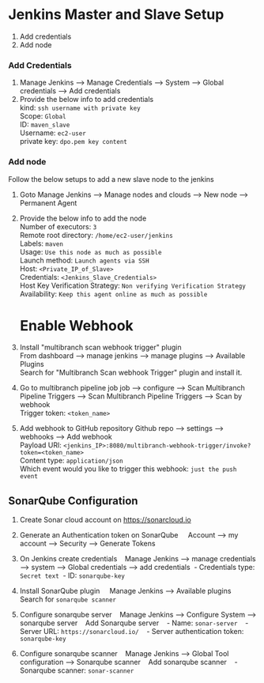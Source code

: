 

# Jenkins Master and Slave Setup

1. Add credentials 
2. Add node
   
### Add Credentials 
1. Manage Jenkins --> Manage Credentials --> System --> Global credentials --> Add credentials
2. Provide the below info to add credentials   
   kind: `ssh username with private key`  
   Scope: `Global`     
   ID: `maven_slave`    
   Username: `ec2-user`  
   private key: `dpo.pem key content`  

### Add node 
   Follow the below setups to add a new slave node to the jenkins 
1. Goto Manage Jenkins --> Manage nodes and clouds --> New node --> Permanent Agent    
2. Provide the below info to add the node   
   Number of executors: `3`   
   Remote root directory: `/home/ec2-user/jenkins`  
   Labels: `maven`  
   Usage: `Use this node as much as possible`  
   Launch method: `Launch agents via SSH`  
        Host: `<Private_IP_of_Slave>`  
        Credentials: `<Jenkins_Slave_Credentials>`     
        Host Key Verification Strategy: `Non verifying Verification Strategy`     
   Availability: `Keep this agent online as much as possible`

   # Enable Webhook
1. Install "multibranch scan webhook trigger" plugin  
    From dashboard --> manage jenkins --> manage plugins --> Available Plugins  
    Search for "Multibranch Scan webhook Trigger" plugin and install it. 

2. Go to multibranch pipeline job
     job --> configure --> Scan Multibranch Pipeline Triggers --> Scan Multibranch Pipeline Triggers  --> Scan by webhook   
     Trigger token: `<token_name>`

3. Add webhook to GitHub repository
   Github repo --> settings --> webhooks --> Add webhook  
   Payload URl: `<jenkins_IP>:8080/multibranch-webhook-trigger/invoke?token=<token_name>`  
   Content type: `application/json`  
   Which event would you like to trigger this webhook: `just the push event` 


## SonarQube Configuration 

1. Create Sonar cloud account on https://sonarcloud.io
2. Generate an Authentication token on SonarQube
    Account --> my account --> Security --> Generate Tokens 

3. On Jenkins create credentials 
   Manage Jenkins --> manage credentials --> system --> Global credentials --> add credentials
 - Credentials type: `Secret text`
 - ID: `sonarqube-key`

4. Install SonarQube plugin
    Manage Jenkins --> Available plugins 
    Search for `sonarqube scanner`

5. Configure sonarqube server 
   Manage Jenkins --> Configure System --> sonarqube server 
   Add Sonarqube server 
   - Name: `sonar-server`
   - Server URL: `https://sonarcloud.io/`
   - Server authentication token: `sonarqube-key`

6. Configure sonarqube scanner 
   Manage Jenkins --> Global Tool configuration --> Sonarqube scanner 
   Add sonarqube scanner 
   - Sonarqube scanner: `sonar-scanner`

